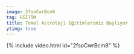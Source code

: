 ```yaml
---
image: 2fsoCwrBcm8
tag: EĞİTİM
title: Temel Astroloji Eğitimlerimiz Başlıyor
ytimg: true
---
```

{% include video.html id="2fsoCwrBcm8" %}